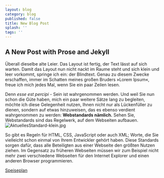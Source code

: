 ```yaml
---
layout: blog
category: blog
published: false
title: New Blog Post
splash: ''
tags: ''
---
```

## A New Post with Prose and Jekyll

Überall dieselbe alte Leier. Das Layout ist fertig, der Text lässt auf sich warten. Damit das Layout nun nicht nackt im Raume steht und sich klein und leer vorkommt, springe ich ein: der Blindtext. Genau zu diesem Zwecke erschaffen, immer im Schatten meines großen Bruders »Lorem Ipsum«, freue ich mich jedes Mal, wenn Sie ein paar Zeilen lesen.

Denn *esse est percipi* - Sein ist wahrgenommen werden. Und weil Sie nun schon die Güte haben, mich ein paar weitere Sätze lang zu begleiten, möchte ich diese Gelegenheit nutzen, Ihnen nicht nur als Lückenfüller zu dienen, sondern auf etwas hinzuweisen, das es ebenso verdient wahrgenommen zu werden: **Webstandards nämlich.** Sehen Sie, Webstandards sind das Regelwerk, auf dem Webseiten aufbauen.
![AktuellesStandard-klein.jpg]({{site.baseurl}}/media/AktuellesStandard-klein.jpg)

So gibt es Regeln für HTML, CSS, JavaScript oder auch XML; Worte, die Sie vielleicht schon einmal von Ihrem Entwickler gehört haben. Diese Standards sorgen dafür, dass alle Beteiligten aus einer Webseite den größten Nutzen ziehen. Im Gegensatz zu früheren Webseiten müssen wir zum Beispiel nicht mehr zwei verschiedene Webseiten für den Internet Explorer und einen anderen Browser programmieren.

[Speiseplan](gemeinsamgeniessen.webspeiseplan.de/index.php?standort=203&plustage=0&lang=1&outlet=3 "Menuplan")
